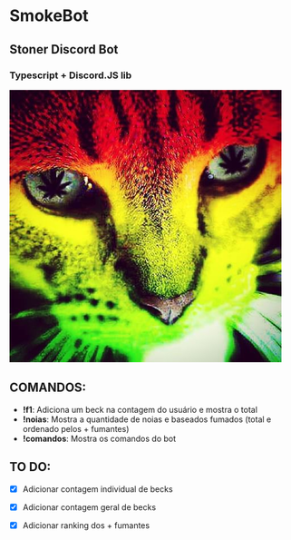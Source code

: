 # SmokeBot

## Stoner Discord Bot

### Typescript + Discord.JS lib

![Gato Makonha](/assets/gato-makonha.jpg "gato makonha")

## COMANDOS:

- **!f1**: Adiciona um beck na contagem do usuário e mostra o total
- **!noias**: Mostra a quantidade de noias e baseados fumados (total e ordenado pelos + fumantes)
- **!comandos**: Mostra os comandos do bot

## TO DO:

- [x] Adicionar contagem individual de becks

- [x] Adicionar contagem geral de becks

- [x] Adicionar ranking dos + fumantes

